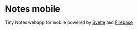 # Notes mobile 

Tiny Notes webapp for mobile powered by [Svelte](https://svelte.dev) and [Firebase](https://firebase.google.com/)

